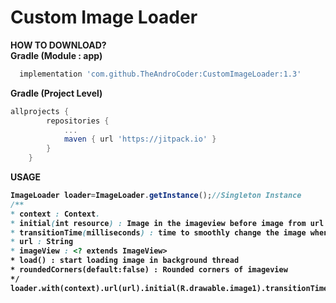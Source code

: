 # Custom Image Loader
<strong>HOW TO DOWNLOAD?</strong><br>
<strong>Gradle (Module : app)</strong><br>
```groovy
  implementation 'com.github.TheAndroCoder:CustomImageLoader:1.3'
```
<strong>Gradle (Project Level)</strong><br>
```groovy
allprojects {
		repositories {
			...
			maven { url 'https://jitpack.io' }
		}
	}
```
<strong>USAGE<strong><br>
```java
ImageLoader loader=ImageLoader.getInstance();//Singleton Instance
/**
* context : Context.
* initial(int resource) : Image in the imageview before image from url gets loaded.
* transitionTime(milliseconds) : time to smoothly change the image when loaded.
* url : String
* imageView : <? extends ImageView>
* load() : start loading image in background thread
* roundedCorners(default:false) : Rounded corners of imageview
*/
loader.with(context).url(url).initial(R.drawable.image1).transitionTime(300).roundedCorners(true).into(imageView).load();
```
